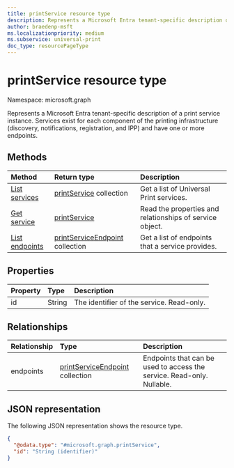 ```yaml
---
title: printService resource type
description: Represents a Microsoft Entra tenant-specific description of a print service instance. Services exist for each component of the printing infrastructure (for example, discovery, notifications, registration and IPP) and have one or more endpoints.
author: braedenp-msft
ms.localizationpriority: medium
ms.subservice: universal-print
doc_type: resourcePageType
---
```


# printService resource type

Namespace: microsoft.graph

Represents a Microsoft Entra tenant-specific description of a print service instance. Services exist for each component of the printing infrastructure (discovery, notifications, registration, and IPP) and have one or more endpoints.

## Methods
|Method|Return type|Description|
|:---|:---|:---|
| [List services](../api/print-list-services.md) | [printService](printservice.md) collection | Get a list of Universal Print services. |
| [Get service](../api/printservice-get.md) | [printService](printservice.md) | Read the properties and relationships of service object. |
| [List endpoints](../api/printservice-list-endpoints.md) | [printServiceEndpoint](printserviceendpoint.md) collection | Get a list of endpoints that a service provides. |

## Properties
|Property|Type|Description|
|:---|:---|:---|
|id|String|The identifier of the service. Read-only.|

## Relationships
|Relationship|Type|Description|
|:---|:---|:---|
|endpoints|[printServiceEndpoint](printserviceendpoint.md) collection| Endpoints that can be used to access the service. Read-only. Nullable.|

## JSON representation
The following JSON representation shows the resource type.
<!-- {
  "blockType": "resource",
  "keyProperty": "id",
  "@odata.type": "microsoft.graph.printService",
  "openType": false
}
-->
``` json
{
  "@odata.type": "#microsoft.graph.printService",
  "id": "String (identifier)"
}
```
